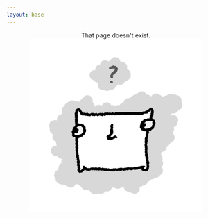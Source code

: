 ```yaml
---
layout: base
---
```


<div align="center">
    <div>That page doesn't exist.</div>
    <img src="/assets/images/404.png" width="400" />
</div>
